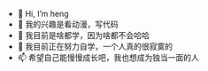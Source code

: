 - 👋 Hi, I’m heng
- 👀 我的兴趣是看动漫，写代码
- 🌱 我目前是啥都学，因为啥都不会哈哈
- 💞️ 我目前正在努力自学，一个人真的很寂寞的
- 📫 希望自己能慢慢成长吧，我也想成为独当一面的人

<!---
hengtop/hengtop is a ✨ special ✨ repository because its `README.md` (this file) appears on your GitHub profile.
You can click the Preview link to take a look at your changes.
--->
